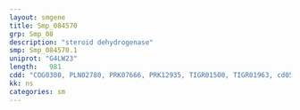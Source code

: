```yaml
---
layout: smgene
title: Smp_084570
grp: Smp_08
description: "steroid dehydrogenase"
smp: Smp_084570.1
uniprot: "G4LW23"
length:   981
cdd: "COG0300, PLN02780, PRK07666, PRK12935, TIGR01500, TIGR01963, cd05356, cl21454, pfam00106, pfam13561"
kk: ns
categories: sm
---
```

